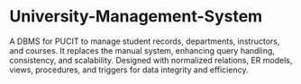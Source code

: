# University-Management-System
A DBMS for PUCIT to manage student records, departments, instructors, and courses. It replaces the manual system, enhancing query handling, consistency, and scalability. Designed with normalized relations, ER models, views, procedures, and triggers for data integrity and efficiency.
